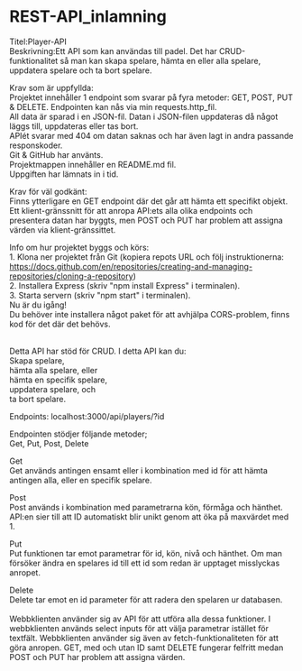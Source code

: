 # REST-API_inlamning

Titel:Player-API <br>
Beskrivning:Ett API som kan användas till padel. Det har CRUD-funktionalitet så man kan skapa spelare, hämta en eller alla spelare, uppdatera spelare och ta bort spelare. <br>

Krav som är uppfyllda: <br>
Projektet innehåller 1 endpoint som svarar på fyra metoder: GET, POST, PUT & DELETE. Endpointen kan nås via min requests.http_fil. <br>
All data är sparad i en JSON-fil. Datan i JSON-filen uppdateras då något läggs till, uppdateras eller tas bort. <br>
APIét svarar med 404 om datan saknas och har även lagt in andra passande responskoder. <br>
Git & GitHub har använts. <br>
Projektmappen innehåller en README.md fil.<br>
Uppgiften har lämnats in i tid. <br>

Krav för väl godkänt:<br>
Finns ytterligare en GET endpoint där det går att hämta ett specifikt objekt. <br>
Ett klient-gränssnitt för att anropa API:ets alla olika endpoints och presentera datan har byggts, men POST och PUT har problem att assigna värden via klient-gränssittet.  <br>


Info om hur projektet byggs och körs:<br>
	1. Klona ner projektet från Git (kopiera repots URL och följ instruktionerna: https://docs.github.com/en/repositories/creating-and-managing-repositories/cloning-a-repository) <br>
  2. Installera Express (skriv "npm install Express" i terminalen).<br>
	3. Starta servern (skriv "npm start" i terminalen). <br>
  Nu är du igång! <br>
  Du behöver inte installera något paket för att avhjälpa CORS-problem, finns kod för det där det behövs. <br> 
  <br>
  
  Detta API har stöd för CRUD. I detta API kan du:<br>
  Skapa spelare,   <br>
  hämta alla spelare, eller  <br>
  hämta en specifik spelare,   <br>
  uppdatera spelare, och <br>
  ta bort spelare.   <br>
  
Endpoints:
localhost:3000/api/players/?id <br>

Endpointen stödjer följande metoder;<br>
Get, Put, Post, Delete<br>

Get<br>
Get används antingen ensamt eller i kombination med id för att hämta antingen alla, eller en specifik spelare. <br>

Post<br>
Post används i kombination med parametrarna kön, förmåga och hänthet. API:en sier till att ID automatiskt blir unikt genom att öka på maxvärdet med 1.<br>

Put<br>
Put funktionen tar emot parametrar för id, kön, nivå och hänthet. Om man försöker ändra en spelares id till ett id som redan är upptaget misslyckas anropet.<br>

Delete<br>
Delete tar emot en id parameter för att radera den spelaren ur databasen. <br>
<br>
Webbklienten använder sig av API för att utföra alla dessa funktioner. I webbklienten används select inputs för att välja parametrar istället för textfält. Webbklienten använder sig även av fetch-funktionaliteten för att göra anropen. GET, med och utan ID samt DELETE fungerar felfritt medan POST och PUT har problem att assigna värden. 
